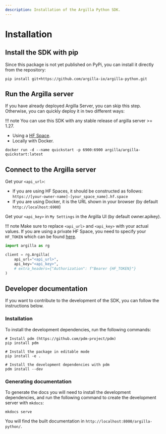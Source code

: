 ```yaml
---
description: Installation of the Argilla Python SDK.
---
```


# Installation

## Install the SDK with pip

Since this package is not yet published on PyPi, you can install it directly from the repository:

```console
pip install git+https://github.com/argilla-io/argilla-python.git
```

## Run the Argilla server

If you have already deployed Argilla Server, you can skip this step. Otherwise, you can quickly deploy it in two different ways:

!!! note
    You can use this SDK with any stable release of argilla server >= 1.27.

* Using a [HF Space](https://huggingface.co/new-space?template=argilla/argilla-template-space).
* Locally with Docker.

```console
docker run -d --name quickstart -p 6900:6900 argilla/argilla-quickstart:latest
```

## Connect to the Argilla server

Get your `<api_url>`:

* If you are using HF Spaces, it should be constructed as follows: `https://[your-owner-name]-[your_space_name].hf.space`
* If you are using Docker, it is the URL shown in your browser (by default `http://localhost:6900`)

Get your `<api_key>` in `My Settings` in the Argilla UI (by default owner.apikey).

!!! note
    Make sure to replace `<api_url>` and `<api_key>` with your actual values. If you are using a private HF Space, you need to specify your `HF_TOKEN` which can be found [here](https://huggingface.co/settings/tokens).

```python
import argilla as rg

client = rg.Argilla(
    api_url="<api_url>",
    api_key="<api_key>",
    # extra_headers={"Authorization": f"Bearer {HF_TOKEN}"}
)
```

## Developer documentation

If you want to contribute to the development of the SDK, you can follow the instructions below.

### Installation

To install the development dependencies, run the following commands:

```console
# Install pdm (https://github.com/pdm-project/pdm)
pip install pdm

# Install the package in editable mode
pip install -e .

# Install the development dependencies with pdm
pdm install --dev
```

### Generating documentation

To generate the docs you will need to install the development dependencies, and run the following command to create the development server with `mkdocs`:

```console
mkdocs serve
```

You will find the built documentation in `http://localhost:8000/argilla-python/`.
